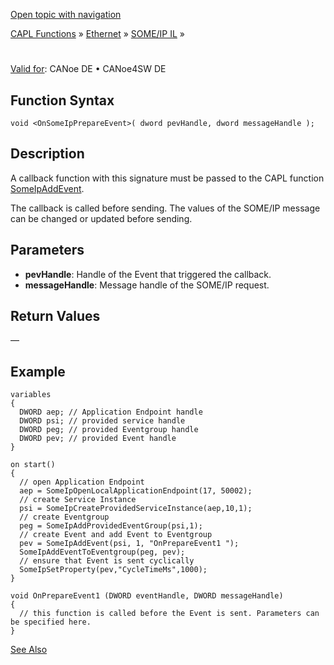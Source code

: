 [Open topic with navigation](../../../../../../CANoeDEFamily.htm#Topics/CAPLFunctions/IP/SOMEIPIL/Functions/CAPLfunctionOnSomeIpPrepareEvent.md)

[CAPL Functions](../../../CAPLfunctions.md) » [Ethernet](../../CAPLEthernetStartPage.md) » [SOME/IP IL](../CAPLfunctionsSomeIPILOverview.md) » <OnSomeIpPrepareEvent>

# <OnSomeIpPrepareEvent>

[Valid for](../../../../Shared/FeatureAvailability.md):  CANoe DE • CANoe4SW DE

## Function Syntax

```plaintext
void <OnSomeIpPrepareEvent>( dword pevHandle, dword messageHandle );
```

## Description

A callback function with this signature must be passed to the CAPL function [SomeIpAddEvent](CAPLfunctionSomeIpAddEvent.md).

The callback is called before sending. The values of the SOME/IP message can be changed or updated before sending.

## Parameters

- **pevHandle**: Handle of the Event that triggered the callback.
- **messageHandle**: Message handle of the SOME/IP request.

## Return Values

—

## Example

```plaintext
variables
{
  DWORD aep; // Application Endpoint handle
  DWORD psi; // provided service handle
  DWORD peg; // provided Eventgroup handle
  DWORD pev; // provided Event handle
}

on start()
{
  // open Application Endpoint
  aep = SomeIpOpenLocalApplicationEndpoint(17, 50002);
  // create Service Instance
  psi = SomeIpCreateProvidedServiceInstance(aep,10,1);
  // create Eventgroup
  peg = SomeIpAddProvidedEventGroup(psi,1);
  // create Event and add Event to Eventgroup
  pev = SomeIpAddEvent(psi, 1, "OnPrepareEvent1 ");
  SomeIpAddEventToEventgroup(peg, pev);
  // ensure that Event is sent cyclically
  SomeIpSetProperty(pev,"CycleTimeMs",1000);
}

void OnPrepareEvent1 (DWORD eventHandle, DWORD messageHandle)
{
  // this function is called before the Event is sent. Parameters can be specified here.
}
```

[See Also](javascript:void(0);)